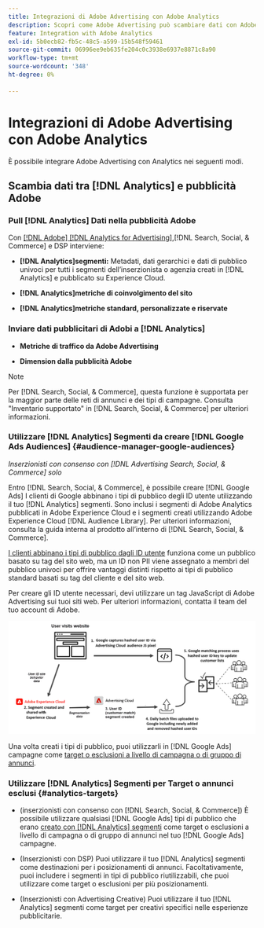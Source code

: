```yaml
---
title: Integrazioni di Adobe Advertising con Adobe Analytics
description: Scopri come Adobe Advertising può scambiare dati con Adobe Analytics e come utilizzarli in Search, Social & Commerce.
feature: Integration with Adobe Analytics
exl-id: 5b0ecb82-fb5c-48c5-a599-15b548f59461
source-git-commit: 06996ee9eb635fe204c0c3938e6937e8871c8a90
workflow-type: tm+mt
source-wordcount: '348'
ht-degree: 0%

---
```


# Integrazioni di Adobe Advertising con Adobe Analytics

È possibile integrare Adobe Advertising con Analytics nei seguenti modi.

## Scambia dati tra [!DNL Analytics] e pubblicità Adobe

### Pull [!DNL Analytics] Dati nella pubblicità Adobe

Con [[!DNL Adobe] [!DNL Analytics for Advertising]](/help/integrations/analytics/overview.md),[!DNL Search, Social, & Commerce] e DSP interviene:

* **[!DNL Analytics]segmenti:**  Metadati, dati gerarchici e dati di pubblico univoci per tutti i segmenti dell’inserzionista o agenzia creati in [!DNL Analytics] e pubblicato su Experience Cloud.

* **[!DNL Analytics]metriche di coinvolgimento del sito**

* **[!DNL Analytics]metriche standard, personalizzate e riservate**

### Inviare dati pubblicitari di Adobi a [!DNL Analytics]

* **Metriche di traffico da Adobe Advertising**

* **Dimension dalla pubblicità Adobe**

>[!NOTE]
>
>Per [!DNL Search, Social, & Commerce], questa funzione è supportata per la maggior parte delle reti di annunci e dei tipi di campagne. Consulta &quot;Inventario supportato&quot; in [!DNL Search, Social, & Commerce] per ulteriori informazioni.<!-- add link when that's published in ExL -->

### Utilizzare [!DNL Analytics] Segmenti da creare [!DNL Google Ads Audiences] {#audience-manager-google-audiences}

*Inserzionisti con consenso con [!DNL Advertising Search, Social, & Commerce] solo*

<!-- Verify all -->

Entro [!DNL Search, Social, & Commerce], è possibile creare [!DNL Google Ads] I clienti di Google abbinano i tipi di pubblico degli ID utente utilizzando il tuo [!DNL Analytics] segmenti. Sono inclusi i segmenti di Adobe Analytics pubblicati in Adobe Experience Cloud e i segmenti creati utilizzando Adobe Experience Cloud [!DNL Audience Library]. Per ulteriori informazioni, consulta la guida interna al prodotto all’interno di [!DNL Search, Social, & Commerce].

[I clienti abbinano i tipi di pubblico dagli ID utente](https://support.google.com/google-ads/answer/9199250) funziona come un pubblico basato su tag del sito web, ma un ID non PII viene assegnato a membri del pubblico univoci per offrire vantaggi distinti rispetto ai tipi di pubblico standard basati su tag del cliente e del sito web.

Per creare gli ID utente necessari, devi utilizzare un tag JavaScript di Adobe Advertising <!-- with a user ID parameter -->sui tuoi siti web. Per ulteriori informazioni, contatta il team del tuo account di Adobe.

![processo di creazione del segmento](/help/integrations/assets/ad_search_user_id_pic.png)

Una volta creati i tipi di pubblico, puoi utilizzarli in [!DNL Google Ads] campagne come [target o esclusioni a livello di campagna o di gruppo di annunci](#audience-manager-targets).

### Utilizzare [!DNL Analytics] Segmenti per Target o annunci esclusi {#analytics-targets}

* (inserzionisti con consenso con [!DNL Search, Social, & Commerce]) È possibile utilizzare qualsiasi [!DNL Google Ads] tipi di pubblico che erano [creato con [!DNL Analytics] segmenti](#audience-manager-google-audiences) come target o esclusioni a livello di campagna o di gruppo di annunci nel tuo [!DNL Google Ads] campagne.

* (Inserzionisti con DSP) Puoi utilizzare il tuo [!DNL Analytics] segmenti come destinazioni per i posizionamenti di annunci. Facoltativamente, puoi includere i segmenti in tipi di pubblico riutilizzabili, che puoi utilizzare come target o esclusioni per più posizionamenti.

* (Inserzionisti con Advertising Creative) Puoi utilizzare il tuo [!DNL Analytics] segmenti come target per creativi specifici nelle esperienze pubblicitarie.
